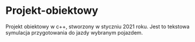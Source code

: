 # Projekt-obiektowy

Projekt obiektowy w c++, stworzony w styczniu 2021 roku. Jest to tekstowa symulacja przygotowania do jazdy wybranym pojazdem.
